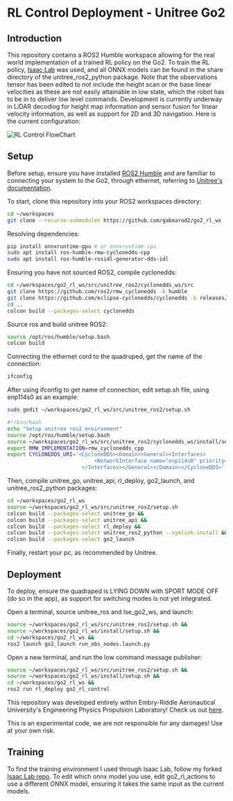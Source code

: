 # RL Control Deployment - Unitree Go2

## Introduction

This repository contains a ROS2 Humble workspace allowing for the real world implementation of a trained RL policy on the Go2. To train the RL policy, [Isaac Lab](https://github.com/isaac-sim/IsaacLab) was used, and all ONNX models can be found in the share directory of the unitree_ros2_python package. Note that the observations tensor has been edited to not include the height scan or the base linear velocities as these are not easily attainable in low state, which the robot has to be in to deliver low level commands. Development is currently underway in LiDAR decoding for height map information and sensor fusion for linear velocity information, as well as support for 2D and 3D navigation. Here is the current configuration:

![RL Control FlowChart](https://github.com/gabearod2/go2_rl_ws/blob/main/images/RL_CONTROL.jpeg)

## Setup

Before setup, ensure you have installed [ROS2 Humble](https://docs.ros.org/en/humble/Installation.html) and are familiar to connecting your system to the Go2, through ethernet, referring to [Unitree's documentation](https://support.unitree.com/home/en/developer/Quick_start.).

To start, clone this repository into your ROS2 workspaces directory:
```bash
cd ~/workspaces
git clone --recurse-submodules https://github.com/gabearod2/go2_rl_ws
```

Resolving dependencies:
```bash
pip install onnxruntime-gpu # or onnxruntime-cpu
sudo apt install ros-humble-rmw-cyclonedds-cpp
sudo apt install ros-humble-rosidl-generator-dds-idl
```

Ensuring you have not sourced ROS2, compile cyclonedds:
```bash
cd ~/workspaces/go2_rl_ws/src/unitree_ros2/cyclonedds_ws/src
git clone https://github.com/ros2/rmw_cyclonedds -b humble
git clone https://github.com/eclipse-cyclonedds/cyclonedds -b releases/0.10.x
cd ..
colcon build --packages-select cyclonedds
```

Source ros and build unitree ROS2:
```bash
source /opt/ros/humble/setup.bash
colcon build
```

Connecting the ethernet cord to the quadruped, get the name of the connection:
```bash
ifconfig
```

After using ifconfig to get name of connection, edit setup.sh file, using enp114s0 as an example:
```bash
sudo gedit ~/workspaces/go2_rl_ws/src/unitree_ros2/setup.sh
```
```bash
#!/bin/bash
echo "Setup unitree ros2 environment"
source /opt/ros/humble/setup.bash
source ~/workspaces/go2_rl_ws/src/unitree_ros2/cyclonedds_ws/install/setup.bash
export RMW_IMPLEMENTATION=rmw_cyclonedds_cpp
export CYCLONEDDS_URI='<CycloneDDS><Domain><General><Interfaces>
                            <NetworkInterface name="enp114s0" priority="default" multicast="default" />
                        </Interfaces></General></Domain></CycloneDDS>'
```

Then, compile unitree_go, unitree_api, rl_deploy, go2_launch, and unitree_ros2_python packages:
```bash
cd ~/workspaces/go2_rl_ws
source ~/workspaces/go2_rl_ws/src/unitree_ros2/setup.sh
colcon build --packages-select unitree_go &&
colcon build --packages-select unitree_api &&
colcon build --packages-select rl_deploy &&
colcon build --packages-select unitree_ros2_python --symlink-install &&
colcon build --packages-select go2_launch
```

Finally, restart your pc, as recommended by Unitree.

## Deployment

To deploy, ensure the quadraped is LYING DOWN with SPORT MODE OFF (do so in the app), as support for switching modes is not yet integrated. 

Open a terminal, source unitree_ros and lse_go2_ws, and launch:
```bash
source ~/workspaces/go2_rl_ws/src/unitree_ros2/setup.sh &&
source ~/workspaces/go2_rl_ws/install/setup.sh &&
cd ~/workspaces/go2_rl_ws &&
ros2 launch go2_launch run_obs_nodes.launch.py
```

Open a new terminal, and run the low command message publisher:
```bash
source ~/workspaces/go2_rl_ws/src/unitree_ros2/setup.sh &&
source ~/workspaces/go2_rl_ws/install/setup.sh &&
cd ~/workspaces/go2_rl_ws &&
ros2 run rl_deploy go2_rl_control
```

This repository was developed entirely within Embry-Riddle Aeronautical University's Engineering Physics Propulsion Laboratory! Check us out [here](https://daytonabeach.erau.edu/about/labs/engineering-physics-propulsion-lab). 

This is an experimental code, we are not responsible for any damages! Use at your own risk.

## Training

To find the training environment I used through Isaac Lab, follow my forked [Isaac Lab repo](https://github.com/gabearod2/IsaacLab/tree/rl_deployment). To edit which onnx model you use, edit go2_rl_actions to use a different ONNX model, ensuring it takes the same input as the current models.  

